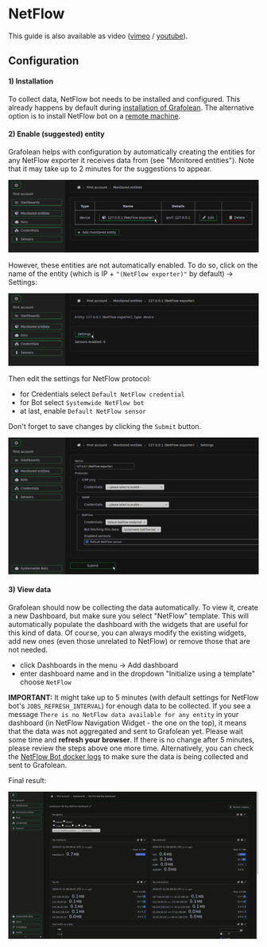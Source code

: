 # NetFlow

This guide is also available as video ([vimeo](https://vimeo.com/463939591) / [youtube](https://youtu.be/5p32cFvvQ5A)).

## Configuration

#### 1) Installation

To collect data, NetFlow bot needs to be installed and configured. This already happens by default during [installation of Grafolean](https://github.com/grafolean/grafolean#installation). The alternative option is to install NetFlow bot on a [remote machine](https://github.com/grafolean/grafolean-netflow-bot/#install).

#### 2) Enable (suggested) entity

Grafolean helps with configuration by automatically creating the entities for any NetFlow exporter it receives data from (see "Monitored entities"). Note that it may take up to 2 minutes for the suggestions to appear.

![screenshot](NetFlow/entities-settings.png)

However, these entities are not automatically enabled. To do so, click on the name of the entity (which is IP + `"(NetFlow exporter)"` by default) -> Settings:

![screenshot](NetFlow/entity-settings.png)

Then edit the settings for NetFlow protocol:
- for Credentials select `Default NetFlow credential`
- for Bot select `Systemwide NetFlow bot`
- at last, enable `Default NetFlow sensor`

Don't forget to save changes by clicking the `Submit` button.

![screenshot](NetFlow/enable-netflow.png)

#### 3) View data

Grafolean should now be collecting the data automatically. To view it, create a new Dashboard, but make sure you select "NetFlow" template. This will automatically populate the dashboard with the widgets that are useful for this kind of data. Of course, you can always modify the existing widgets, add new ones (even those unrelated to NetFlow) or remove those that are not needed.

- click Dashboards in the menu -> Add dashboard
- enter dashboard name and in the dropdown "Initialize using a template" choose `NetFlow`

**IMPORTANT:** It might take up to 5 minutes (with default settings for NetFlow bot's `JOBS_REFRESH_INTERVAL`) for enough data to be collected. If you see a message `There is no NetFlow data available for any entity` in your dashboard (in NetFlow Navigation Widget - the one on the top), it means that the data was not aggregated and sent to Grafolean yet. Please wait some time and **refresh your browser**. If there is no change after 5 minutes, please review the steps above one more time. Alternatively, you can check the [NetFlow Bot docker logs](https://github.com/grafolean/grafolean-netflow-bot/#debugging) to make sure the data is being collected and sent to Grafolean.

Final result:

![screenshot](NetFlow/dashboard.png)
